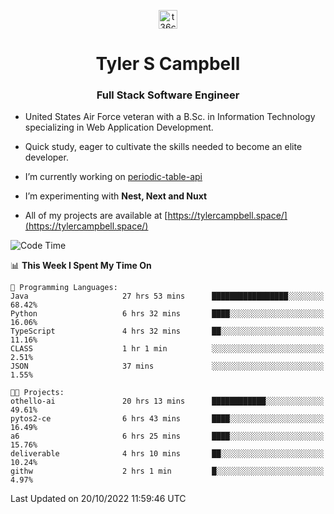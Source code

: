 <p align="center">
<a href="https://www.linkedin.com/in/t36campbell" target="blank"><img align="center" src="https://ik.imagekit.io/t36campbell/Portfolio/linkedin.png.original_m8bbGgPh6.png" alt="t36campbell" height="30" width="30" /></a>
</p>
<h1 align="center">Tyler S Campbell</h1>
<h3 align="center">Full Stack Software Engineer</h3>

* United States Air Force veteran with a B.Sc. in Information Technology specializing in Web Application Development. 

* Quick study, eager to cultivate the skills needed to become an elite developer.

* I’m currently working on [periodic-table-api](https://github.com/t36campbell/periodic-table-api)

* I’m experimenting with **Nest, Next and Nuxt**

* All of my projects are available at [https://tylercampbell.space/](https://tylercampbell.space/)

<!--START_SECTION:waka-->
![Code Time](http://img.shields.io/badge/Code%20Time-1%2C924%20hrs%2019%20mins-blue)

📊 **This Week I Spent My Time On** 

```text
💬 Programming Languages: 
Java                     27 hrs 53 mins      █████████████████░░░░░░░░   68.42% 
Python                   6 hrs 32 mins       ████░░░░░░░░░░░░░░░░░░░░░   16.06% 
TypeScript               4 hrs 32 mins       ██░░░░░░░░░░░░░░░░░░░░░░░   11.16% 
CLASS                    1 hr 1 min          ░░░░░░░░░░░░░░░░░░░░░░░░░   2.51% 
JSON                     37 mins             ░░░░░░░░░░░░░░░░░░░░░░░░░   1.55%

🐱‍💻 Projects: 
othello-ai               20 hrs 13 mins      ████████████░░░░░░░░░░░░░   49.61% 
pytos2-ce                6 hrs 43 mins       ████░░░░░░░░░░░░░░░░░░░░░   16.49% 
a6                       6 hrs 25 mins       ████░░░░░░░░░░░░░░░░░░░░░   15.76% 
deliverable              4 hrs 10 mins       ██░░░░░░░░░░░░░░░░░░░░░░░   10.24% 
githw                    2 hrs 1 min         █░░░░░░░░░░░░░░░░░░░░░░░░   4.97%

```


 Last Updated on 20/10/2022 11:59:46 UTC
<!--END_SECTION:waka-->
